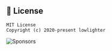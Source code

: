 ## 📜 License

```
MIT License
Copyright (c) 2020-present lowlighter
```

![Sponsors](https://github.com/Shadowghost/gh-metrics/blob/examples/metrics.sponsors.svg)
